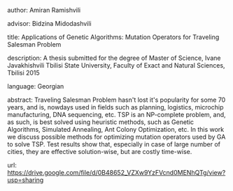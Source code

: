 author:       Amiran Ramishvili

advisor:      Bidzina Midodashvili

title:        Applications of Genetic Algorithms: Mutation Operators for Traveling Salesman Problem

description:  A thesis submitted for the degree of Master of Science, Ivane Javakhishvili Tbilisi State University, Faculty of Exact and Natural Sciences, Tbilisi 2015

language:     Georgian

abstract:     Traveling Salesman Problem hasn't lost it's popularity for some 70 years, and is, nowdays used in fields such as planning, logistics, microchip manufacturing, DNA sequencing, etc.
TSP is an NP-complete problem, and, as such, is best solved using heuristic methods, such as Genetic Algorithms, Simulated Annealing, Ant Colony Optimization, etc.
In this work we discuss possible methods for optimizing mutation operators used by GA to solve TSP.
Test results show that, especially in case of large number of cities, they are effective solution-wise, but are costly time-wise.
              
url:          https://drive.google.com/file/d/0B48652_VZXw9YzFVcnd0MENhQTg/view?usp=sharing
